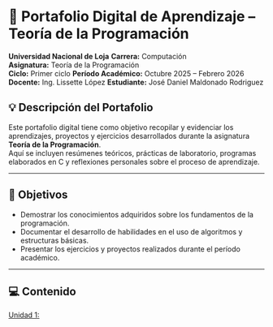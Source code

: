 # 📘 Portafolio Digital de Aprendizaje – Teoría de la Programación
**Universidad Nacional de Loja**
**Carrera:** Computación  
**Asignatura:** Teoría de la Programación  
**Ciclo:** Primer ciclo
**Período Académico:** Octubre 2025 – Febrero 2026  
**Docente:** Ing. Lissette López 
**Estudiante:** José Daniel Maldonado Rodriguez 



## 💡 **Descripción del Portafolio**

Este portafolio digital tiene como objetivo recopilar y evidenciar los aprendizajes, proyectos y ejercicios desarrollados durante la asignatura **Teoría de la Programación**.  
Aquí se incluyen resúmenes teóricos, prácticas de laboratorio, programas elaborados en C y reflexiones personales sobre el proceso de aprendizaje.

---

## 🧠 **Objetivos**

- Demostrar los conocimientos adquiridos sobre los fundamentos de la programación.  
- Documentar el desarrollo de habilidades en el uso de algoritmos y estructuras básicas.  
- Presentar los ejercicios y proyectos realizados durante el período académico.

---

## 💻 **Contenido**
[Unidad 1:](Unidad1.md) 


